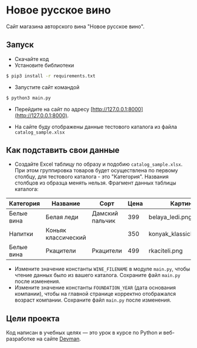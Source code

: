 # Новое русское вино

Сайт магазина авторского вина "Новое русское вино".

## Запуск

- Скачайте код
- Установите библиотеки

```bash
$ pip3 install -r requirements.txt
```

- Запустите сайт командой 

```bash
$ python3 main.py
```

- Перейдите на сайт по адресу [http://127.0.0.1:8000](http://127.0.0.1:8000). 

- На сайте буду отображены данные тестового каталога из файла `catalog_sample.xlsx`

## Как подставить свои данные

- Создайте Excel таблицу по образу и подобию `catalog_sample.xlsx`. При этом группировка товаров будет осуществлена по первому столбцу, для тестового каталога - это "Категория". Названия столбцов из образца менять нельзя. Фрагмент данных таблицы каталога:

Категория | Название | Сорт | Цена | Картинка | Акция
--------- | -------- | ---- | ---- | -------- | -----
Белые вина | Белая леди | Дамский пальчик | 399 | belaya_ledi.png | Выгодное предложение
Напитки | Коньяк классический |  | 350 | konyak_klassicheskyi.png    
Белые вина | Ркацители | Ркацители | 499 | rkaciteli.png   

- Измените значение константы `WINE_FILENAME` в модуле `main.py`, чтобы чтение данных было из вашего каталога. Сохраните файл `main.py` после изменения.
- Измените значение константы `FOUNDATION_YEAR` (дата основания компании), чтобы на главной странице корректно отображался возраст компании. Сохраните файл `main.py` после изменения.


## Цели проекта

Код написан в учебных целях — это урок в курсе по Python и веб-разработке на сайте [Devman](https://dvmn.org).
